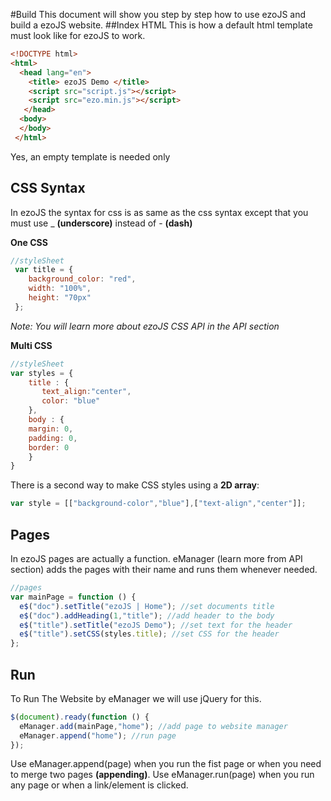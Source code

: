 #Build
This document will show you step by step how to use ezoJS and build a ezoJS website.
##Index HTML
This is how a default html template must look like for ezoJS to work.
```html
<!DOCTYPE html>
<html>
  <head lang="en">
    <title> ezoJS Demo </title>
    <script src="script.js"></script>
    <script src="ezo.min.js"></script>
   </head>
  <body>
  </body>
 </html>
```
Yes, an empty template is needed only
## CSS Syntax
In ezoJS the syntax for css is as same as the css syntax except that you must use _ **(underscore)** instead of - **(dash)**

**One CSS**
```javascript
//styleSheet
 var title = {
    background_color: "red",
    width: "100%",
    height: "70px"
 };
```
*Note: You will learn more about ezoJS CSS API in the API section*

**Multi CSS**
```javascript
//styleSheet
var styles = {
    title : {
       text_align:"center",
       color: "blue"
    },
    body : {
    margin: 0,
    padding: 0,
    border: 0
    }
}
```

There is a second way to make CSS styles using a **2D array**:
```javascript
var style = [["background-color","blue"],["text-align","center"]];
```
## Pages
In ezoJS pages are actually a function. eManager (learn more from API section) adds the pages with their name and runs them whenever needed.
```javascript
//pages
var mainPage = function () {
  e$("doc").setTitle("ezoJS | Home"); //set documents title
  e$("doc").addHeading(1,"title"); //add header to the body
  e$("title").setTitle("ezoJS Demo"); //set text for the header
  e$("title").setCSS(styles.title); //set CSS for the header
};
```
## Run
To Run The Website by eManager we will use jQuery for this.
```javascript
$(document).ready(function () {
  eManager.add(mainPage,"home"); //add page to website manager
  eManager.append("home"); //run page
});
```
Use eManager.append(page) when you run the fist page or when you need to merge two pages **(appending)**. Use eManager.run(page) when you run any page or when a link/element is clicked.




